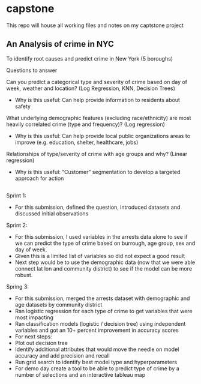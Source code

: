 # capstone
This repo will house all working files and notes on my captstone project

## An Analysis of crime in NYC

To identify root causes and predict crime in New York (5 boroughs)

Questions to answer

Can you predict a categorical type and severity of crime based on day of week, weather and location? (Log Regression, KNN, Decision Trees)
- Why is this useful: Can help provide information to residents about safety

What underlying demographic features (excluding race/ethnicity) are most heavily correlated crime (type and frequency)? (Log regression)
- Why is this useful: Can help provide local public organizations areas to improve (e.g. education, shelter, healthcare, jobs) 

Relationships of type/severity of crime with age groups and why? (Linear regression)
- Why is this useful: “Customer” segmentation to develop a targeted approach for action

##

Sprint 1: 
- For this submission, defined the question, introduced datasets and discussed initial observations

Sprint 2: 
- For this submission, I used variables in the arrests data alone to see if we can predict the type of crime based on burrough, age group, sex and day of week. 
- Given this is a limited list of variables so did not expect a good result
- Next step would be to use the demographic data (now that we were able connect lat lon and community district) to see if the model can be more robust.

Spring 3:
- For this submission, merged the arrests dataset with demographic and age datasets by community district
- Ran logistic regression for each type of crime to get variables that were most impacting
- Ran classification models (logistic / decision tree) using independent variables and got an 10+ percent improvement in accuracy scores
- For next steps:
-   Plot out decision tree
-   Identify additional attributes that would move the needle on model accuracy and add precision and recall
-   Run grid search to identify best model type and hyperparameters
- For demo day create a tool to be able to predict type of crime by a number of selections and an interactive tableau map
